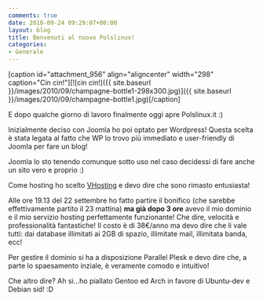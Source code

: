 ```yaml
---
comments: true
date: 2010-09-24 09:29:07+00:00
layout: blog
title: Benvenuti al nuovo Polslinux!
categories:
- Generale
---
```





[caption id="attachment_956" align="aligncenter" width="298" caption="Cin cin!"][![cin cin!]({{ site.baseurl }}/images/2010/09/champagne-bottle1-298x300.jpg)]({{ site.baseurl }}/images/2010/09/champagne-bottle1.jpg)[/caption]

E dopo qualche giorno di lavoro finalmente oggi apre Polslinux.it :)

Inizialmente deciso con Joomla ho poi optato per Wordpress! Questa scelta è stata legata al fatto che WP lo trovo più immediato e user-friendly di Joomla per fare un blog!

Joomla lo sto tenendo comunque sotto uso nel caso decidessi di fare anche un sito vero e proprio :)

Come hosting ho scelto [VHosting](http://www.vhosting-it.com/) e devo dire che sono rimasto entusiasta!

Alle ore 19.13 del 22 settembre ho fatto partire il bonifico (che sarebbe effettivamente partito il 23 mattina) **ma già dopo 3 ore** avevo il mio dominio e il mio servizio hosting perfettamente funzionante! Che dire, velocità e professionalità fantastiche! Il costo è di 38€/anno ma devo dire che li vale tutti: dai database illimitati ai 2GB di spazio, illimitate mail, illimitata banda, ecc!

Per gestire il dominio si ha a disposizione Parallel Plesk e devo dire che, a parte lo spaesamento inziale, è veramente comodo e intuitivo!

Che altro dire? Ah si...ho piallato Gentoo ed Arch in favore di Ubuntu-dev e Debian sid! :D
